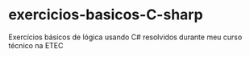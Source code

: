 # exercicios-basicos-C-sharp
Exercícios básicos de lógica usando C# resolvidos durante meu curso técnico na ETEC  
